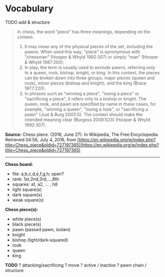 # Vocabulary

TODO add & structure

> In chess, the word "piece" has three meanings, depending on the context.
> 1. It may mean any of the physical pieces of the set, including the pawns. When used this way, "piece" is synonymous with "chessman" (Hooper & Whyld 1992:307) or simply "man" (Hooper & Whyld 1987:200).
> 2. In play, the term is usually used to exclude pawns, referring only to a queen, rook, bishop, knight, or king. In this context, the pieces can be broken down into three groups: major pieces (queen and rook), minor pieces (bishop and knight), and the king (Brace 1977:220).
> 3. In phrases such as "winning a piece", "losing a piece" or "sacrificing a piece", it refers only to a bishop or knight. The queen, rook, and pawn are specified by name in these cases, for example, "winning a queen", "losing a rook", or "sacrificing a pawn" (Just & Burg 2003:5).
> The context should make the intended meaning clear (Burgess 2009:523) (Hooper & Whyld 1992:307).

**Source:** Chess piece. (2016, June 27). In Wikipedia, The Free Encyclopedia. Retrieved 04:56, July 4, 2016, from [https://en.wikipedia.org/w/index.php?title=Chess_piece&oldid=727197365](https://en.wikipedia.org/w/index.php?title=Chess_piece&oldid=727197365)

---------------------------------------

**Chess board:**
- file: a,b,c,d,e,f,g,h; open?
- rank: 1st,2nd,3rd,...,8th 
- squares: a1, a2, ... , h8
- light square(s)
- dark square(s)
- weak square(s)

**Chess piece(s):**
- white piece(s)
- black piece(s)
- pawn (passed pawn, isolani)
- knight
- bishop (light/dark-squared)
- rook
- queen
- king

**TODO**
? attacking/sacrificing
? move
? active / inactive
? pawn chain / structure
